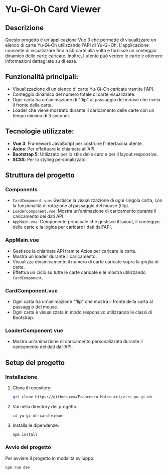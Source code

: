 # Yu-Gi-Oh Card Viewer

## Descrizione
Questo progetto è un'applicazione Vue 3 che permette di visualizzare un elenco di carte Yu-Gi-Oh utilizzando l'API di Yu-Gi-Oh. L'applicazione consente di visualizzare fino a 50 carte alla volta e fornisce un conteggio dinamico delle carte caricate. Inoltre, l'utente può vedere le carte e ottenere informazioni dettagliate su di esse.

## Funzionalità principali:
- Visualizzazione di un elenco di carte Yu-Gi-Oh caricate tramite l'API.
- Conteggio dinamico del numero totale di carte visualizzate.
- Ogni carta ha un'animazione di "flip" al passaggio del mouse che rivela il fronte della carta.
- Loader che viene mostrato durante il caricamento delle carte con un tempo minimo di 3 secondi.
  
## Tecnologie utilizzate:
- **Vue 3**: Framework JavaScript per costruire l'interfaccia utente.
- **Axios**: Per effettuare la chiamata all'API.
- **Bootstrap 5**: Utilizzato per lo stile delle card e per il layout responsive.
- **SCSS**: Per lo styling personalizzato.

## Struttura del progetto

### **Components**
- `CardComponent.vue`: Gestisce la visualizzazione di ogni singola carta, con la funzionalità di rotazione al passaggio del mouse (flip).
- `LoaderComponent.vue`: Mostra un'animazione di caricamento durante il caricamento dei dati API.
- `AppMain.vue`: Componente principale che gestisce il layout, il conteggio delle carte e la logica per caricare i dati dall'API.

### **AppMain.vue**
- Gestisce la chiamata API tramite Axios per caricare le carte.
- Mostra un loader durante il caricamento.
- Visualizza dinamicamente il numero di carte caricate sopra la griglia di carte.
- Effettua un ciclo su tutte le carte caricate e le mostra utilizzando `CardComponent`.

### **CardComponent.vue**
- Ogni carta ha un'animazione "flip" che mostra il fronte della carta al passaggio del mouse.
- Ogni carta è visualizzata in modo responsivo utilizzando le classi di Bootstrap.

### **LoaderComponent.vue**
- Mostra un'animazione di caricamento personalizzata durante il caricamento dei dati dall'API.

## Setup del progetto

### Installazione
1. Clona il repository:
    ```bash
    git clone https://github.com/Francesco-Matteucci/vite-yu-gi-oh
    ```
2. Vai nella directory del progetto:
    ```bash
    cd yu-gi-oh-card-viewer
    ```
3. Installa le dipendenze:
    ```bash
    npm install
    ```

### Avvio del progetto
Per avviare il progetto in modalità sviluppo:
```bash
npm run dev